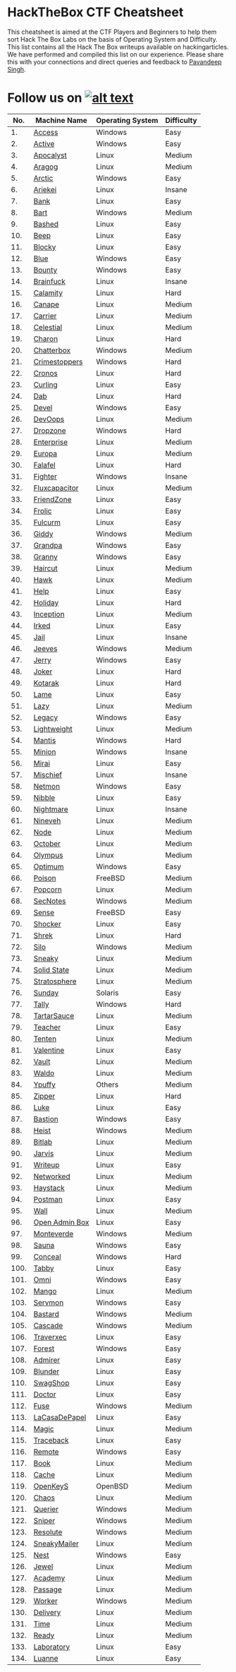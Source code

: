 # HackTheBox CTF Cheatsheet

This cheatsheet is aimed at the CTF Players and Beginners to help them sort Hack The Box Labs on the basis of Operating System and Difficulty. This list contains all the Hack The Box writeups available on hackingarticles. We have performed and compiled this list on our experience. Please share this with your connections and direct queries and feedback to [Pavandeep Singh](https://twitter.com/pavan2318).

[1.1]: http://i.imgur.com/tXSoThF.png
[1]: http://www.twitter.com/hackinarticles
# Follow us on [![alt text][1.1]][1]

| No. | Machine Name | Operating System | Difficulty |
|-----|--------------|------------------|------------------|
| 1.	| [Access](https://www.hackingarticles.in/hack-the-box-access-walkthrough/)|Windows|Easy|
| 2.	| [Active](https://www.hackingarticles.in/hack-the-box-active-walkthrough/)|Windows|Easy|
| 3.	| [Apocalyst](https://www.hackingarticles.in/hack-the-box-challenge-apocalyst-walkthrough/)|Linux|Medium|
| 4.	| [Aragog](https://www.hackingarticles.in/hack-the-box-aragog-walkthrough/)|Linux|Medium|
| 5.	| [Arctic](https://www.hackingarticles.in/hack-the-box-challenge-arctic-walkthrough/)|Windows|Easy|
| 6.	| [Ariekei](https://www.hackingarticles.in/hack-the-box-challenge-ariekei-walkthrough/)|Linux|Insane|
| 7.	| [Bank](https://www.hackingarticles.in/hack-the-box-challenge-bank-walkthrough/)|Linux|Easy|
| 8.	| [Bart](https://www.hackingarticles.in/hack-the-box-bart-walkthrough/)|Windows|Medium|
| 9.	| [Bashed](https://www.hackingarticles.in/hack-the-box-challenge-bashed-walkthrough/)|Linux|Easy|
| 10.	| [Beep](https://www.hackingarticles.in/hack-the-box-challenge-beep-walkthrough/)|Linux|Easy|
| 11.	| [Blocky](https://www.hackingarticles.in/hack-the-box-challenge-blocky-walkthrough/)|Linux|Easy|
| 12.	| [Blue](https://www.hackingarticles.in/hack-the-box-challenge-blue-walkthrough/)|Windows|Easy|
| 13.	| [Bounty](https://www.hackingarticles.in/hack-the-box-bounty-walkthrough/)|Windows|Easy|
| 14.	| [Brainfuck](https://www.hackingarticles.in/hack-the-box-challenge-brainfuck-walkthrough/)|Linux|Insane|
| 15.	| [Calamity](https://www.hackingarticles.in/hack-the-box-challenge-calamity-walkthrough/)|Linux|Hard|
| 16.	| [Canape](https://www.hackingarticles.in/hack-the-box-challenge-canape-walkthrough/)|Linux|Medium|
| 17.	| [Carrier](https://www.hackingarticles.in/hack-the-box-carrier-walkthrough/)|Linux|Medium|
| 18.	| [Celestial](https://www.hackingarticles.in/hack-the-box-celestial-walkthrough/)|Linux|Medium|
| 19.	| [Charon](https://www.hackingarticles.in/hack-the-box-challenge-charon-walkthrough/)|Linux|Hard|
| 20.	| [Chatterbox](https://www.hackingarticles.in/hack-the-box-challenge-chatterbox-walkthrough/)|Windows|Medium|
| 21.	| [Crimestoppers](https://www.hackingarticles.in/hack-the-box-challenge-crimestoppers-walkthrough/)|Windows|Hard|
| 22.	| [Cronos](https://www.hackingarticles.in/hack-the-box-challenge-cronos-walkthrough/)|Linux|Hard|
| 23.	| [Curling](https://www.hackingarticles.in/hack-the-box-curling-walkthrough/)|Linux|Easy|
| 24.	| [Dab](https://www.hackingarticles.in/hack-the-box-dab-walkthrough/)|Linux|Hard|
| 25.	| [Devel](https://www.hackingarticles.in/hack-the-box-challenge-devel-walkthrough/)|Windows|Easy|
| 26.	| [DevOops](https://www.hackingarticles.in/hack-the-box-devoops-walkthrough/)|Linux|Medium|
| 27.	| [Dropzone](https://www.hackingarticles.in/hack-the-box-dropzone-walkthrough/)|Windows|Hard|
| 28.	| [Enterprise](https://www.hackingarticles.in/hack-the-box-challenge-enterprises-walkthrough/)|Linux|Medium|
| 29.	| [Europa](https://www.hackingarticles.in/hack-the-box-challenge-europa-walkthrough/)|Linux|Medium|
| 30.	| [Falafel](https://www.hackingarticles.in/hack-the-box-challenge-falafel-walkthrough/)|Linux|Hard|
| 31.	| [Fighter](https://www.hackingarticles.in/hack-the-box-fighter-walkthrough/)|Windows|Insane|
| 32.	| [Fluxcapacitor](https://www.hackingarticles.in/hack-the-box-challenge-fluxcapacitor-walkthrough/)|Linux|Medium|
| 33.	| [FriendZone](https://www.hackingarticles.in/hack-the-box-friendzone-walkthrough/)|Linux|Easy|
| 34.	| [Frolic](https://www.hackingarticles.in/hack-the-box-frolic-walkthrough/)|Linux|Easy|
| 35.	| [Fulcurm](https://www.hackingarticles.in/hack-the-box-fulcrum-walkthrough/)|Linux|Easy|
| 36.	| [Giddy](https://www.hackingarticles.in/hack-the-box-giddy-walkthrough/)|Windows|Medium|
| 37.	| [Grandpa](https://www.hackingarticles.in/hack-the-box-challenge-grandpa-walkthrough/)|Windows|Easy|
| 38.	| [Granny](https://www.hackingarticles.in/hack-the-box-challenge-granny-walkthrough/)|Windows|Easy|
| 39.	| [Haircut](https://www.hackingarticles.in/hack-the-box-challenge-haircut-walkthrough/)|Linux|Medium|
| 40.	| [Hawk](https://www.hackingarticles.in/hack-the-box-hawk-walkthrough/)|Linux|Medium|
| 41.	| [Help](https://www.hackingarticles.in/hack-the-box-help-walkthrough/)|Linux|Easy|
| 42.	| [Holiday](https://www.hackingarticles.in/hack-the-box-holiday-walkthrough/)|Linux|Hard|
| 43.	| [Inception](https://www.hackingarticles.in/hack-the-box-challenge-inception-walkthrough/)|Linux|Medium|
| 44.	| [Irked](https://www.hackingarticles.in/hack-the-box-irked-walkthrough/)|Linux|Easy|
| 45.	| [Jail](https://www.hackingarticles.in/hack-the-box-challenge-jail-walkthrough/)|Linux|Insane|
| 46.	| [Jeeves](https://www.hackingarticles.in/hack-the-box-challenge-jeeves-walkthrough/)|Windows|Medium|
| 47.	| [Jerry](https://www.hackingarticles.in/hack-the-box-jerry-walkthrough/)|Windows|Easy|
| 48.	| [Joker](https://www.hackingarticles.in/hack-the-box-challenge-joker-walkthrough/)|Linux|Hard|
| 49.	| [Kotarak](https://www.hackingarticles.in/hack-the-box-challenge-kotarak-walkthrough/)|Linux|Hard|
| 50.	| [Lame](https://www.hackingarticles.in/hack-the-box-challenge-lame-walkthrough/)|Linux|Easy|
| 51. | [Lazy](https://www.hackingarticles.in/hack-the-box-challenge-lazy-walkthrough/)|Linux|Medium|
| 52.	| [Legacy](https://www.hackingarticles.in/hack-the-box-challenge-legacy-walkthrough/)|Windows|Easy|
| 53.	| [Lightweight](https://www.hackingarticles.in/lightweight-hack-the-box-walkthrough/)|Linux|Medium|
| 54.	| [Mantis](https://www.hackingarticles.in/hack-the-box-challenge-mantis-walkthrough/)|Windows|Hard|
| 55.	| [Minion](https://www.hackingarticles.in/hack-the-box-minion-walkthrough/)|Windows|Insane|
| 56.	| [Mirai](https://www.hackingarticles.in/hack-the-box-challenge-mirai-walkthrough/)|Linux|Easy|
| 57.	| [Mischief](https://www.hackingarticles.in/hack-the-box-mischief-walkthrough/)|Linux|Insane|
| 58.	| [Netmon](https://www.hackingarticles.in/hack-the-box-netmon-walkthrough/)|Windows|Easy|
| 59.	| [Nibble](https://www.hackingarticles.in/hack-the-box-challenge-nibble-walkthrough/)|Linux|Easy|
| 60.	| [Nightmare](https://www.hackingarticles.in/hack-nightmare-vm-ctf-challenge/)|Linux|Insane|
| 61.	| [Nineveh](https://www.hackingarticles.in/hack-the-box-nineveh-walkthrough/)|Linux|Medium|
| 62.	| [Node](https://www.hackingarticles.in/hack-the-box-challenge-node-walkthrough/)|Linux|Medium|
| 63.	| [October](https://www.hackingarticles.in/hack-the-box-october-walkthrough/)|Linux|Medium|
| 64.	| [Olympus](https://www.hackingarticles.in/hack-the-box-olympus-walkthrough/)|Linux|Medium|
| 65.	| [Optimum](https://www.hackingarticles.in/hack-the-box-challenge-optimum-walkthrough/)|Windows|Easy|
| 66.	| [Poison](https://www.hackingarticles.in/hack-the-box-poison-walkthrough/)|FreeBSD|Medium|
| 67.	| [Popcorn](https://www.hackingarticles.in/hack-the-box-challenge-popcorn-walkthrough/)|Linux|Medium|
| 68.	| [SecNotes](https://www.hackingarticles.in/hack-the-box-secnotes-walkthrough/)|Windows|Medium|
| 69.	| [Sense](https://www.hackingarticles.in/hack-the-box-challenge-sense-walkthrough/)|FreeBSD|Easy|
| 70.	| [Shocker](https://www.hackingarticles.in/hack-the-box-challenge-shocker-walkthrough/)|Linux|Easy|
| 71.	| [Shrek](https://www.hackingarticles.in/hack-the-box-challenge-shrek-walkthrough/)|Linux|Hard|
| 72.	| [Silo](https://www.hackingarticles.in/hack-the-box-silo-walkthrough/)|Windows|Medium|
| 73.	| [Sneaky](https://www.hackingarticles.in/hack-the-box-challenge-sneaky-walkthrough/)|Linux|Medium|
| 74.	| [Solid State](https://www.hackingarticles.in/hack-the-box-challenge-solid-state-walkthrough/)|Linux|Medium|
| 75.	| [Stratosphere](https://www.hackingarticles.in/hack-the-box-stratospherewalkthrough/)|Linux|Medium|
| 76.	| [Sunday](https://www.hackingarticles.in/hack-the-box-sunday-walkthrough/)|Solaris|Easy|
| 77.	| [Tally](https://www.hackingarticles.in/hack-the-box-challenge-tally-walkthrough/)|Windows|Hard|
| 78.	| [TartarSauce](https://www.hackingarticles.in/hack-the-box-tartarsauce-walkthrough/)|Linux|Medium|
| 79.	| [Teacher](https://www.hackingarticles.in/hack-the-box-teacher-walkthrough/)|Linux|Easy|
| 80.	| [Tenten](https://www.hackingarticles.in/hack-the-box-challenge-tenten-walkthrough/)|Linux|Medium|
| 81.	| [Valentine](https://www.hackingarticles.in/hack-the-box-valentine-walkthrough/)|Linux|Easy|
| 82.	| [Vault](https://www.hackingarticles.in/hack-the-box-vault-walkthrough/)|Linux|Medium|
| 83.	| [Waldo](https://www.hackingarticles.in/hack-the-box-waldo-walkthrough/)|Linux|Medium|
| 84.	| [Ypuffy](https://www.hackingarticles.in/hack-the-box-ypuffy-walkthrough/)|Others|Medium|
| 85.	| [Zipper](https://www.hackingarticles.in/hack-the-box-zipper-walkthrough/)|Linux|Hard|
| 86. | [Luke](https://www.hackingarticles.in/hack-the-box-luke-walkthrough/)|Linux|Easy|
| 87. | [Bastion](https://www.hackingarticles.in/hack-the-box-challenge-bastion-walkthrough/)|Windows|Easy|
| 88. | [Heist](https://www.hackingarticles.in/hack-the-box-heist-walkthrough/)     | Windows | Medium |
| 89. | [Bitlab](https://www.hackingarticles.in/hack-the-box-challenge-bitlab-walkthrough/)    | Linux   | Medium |
| 90. | [Jarvis](https://www.hackingarticles.in/hack-the-box-jarvis-walkthrough/)   | Linux   | Medium |
| 91. | [Writeup](https://www.hackingarticles.in/hack-the-box-writeup-walkthrough/)   | Linux   | Easy   |
| 92. | [Networked](https://www.hackingarticles.in/hack-the-box-networked-walkthrough/) | Linux   | Medium |
| 93. | [Haystack](https://www.hackingarticles.in/hack-the-box-haystack-walkthrough/)  | Linux   | Medium |
| 94. | [Postman](https://www.hackingarticles.in/hack-the-box-postman-walkthrough/)   | Linux   | Easy   |
| 95. | [Wall](https://www.hackingarticles.in/hack-the-box-wall-walkthrough/)| Linux   | Medium |
| 96. | [Open Admin Box](https://www.hackingarticles.in/hack-the-box-open-admin-box-walkthrough/)| Linux   | Easy |
| 97. | [Monteverde](https://www.hackingarticles.in/hack-the-box-monteverde-walkthrough/)| Windows  | Medium |
| 98. | [Sauna](https://www.hackingarticles.in/hackthebox-sauna-walkthrough/)| Windows  | Easy |
| 99. | [Conceal](https://www.hackingarticles.in/conceal-hackthebox-walkthrough/)| Windows  | Hard |
| 100. | [Tabby](https://www.hackingarticles.in/tabby-hackthebox-walkthrough/)| Linux  | Easy |
| 101. | [Omni](https://www.hackingarticles.in/omni-hackthebox-walkthrough/)| Windows  | Easy |
| 102. | [Mango](https://www.hackingarticles.in/mango-hackthebox-walkthrough/)| Linux  | Medium |
| 103. | [Servmon](https://www.hackingarticles.in/servmon-hackthebox-walkthrough/)| Windows  | Easy |
| 104. | [Bastard](https://www.hackingarticles.in/bastard-hackthebox-walkthrough/)| Windows  | Medium |
| 105. | [Cascade](https://www.hackingarticles.in/cascade-hackthebox-walkthrough/)| Windows  | Medium |
| 106. | [Traverxec](https://www.hackingarticles.in/traverxec-hackthebox-walkthrough/)| Linux  | Easy |
| 107. | [Forest](https://www.hackingarticles.in/forest-hackthebox-walkthrough/)| Windows  | Easy |
| 108. | [Admirer](https://www.hackingarticles.in/admirer-hackthebox-walkthrough/)| Linux  | Easy |
| 109. | [Blunder](https://www.hackingarticles.in/blunder-hackthebox-walkthrough/)| Linux  | Easy |
| 110. | [SwagShop](https://www.hackingarticles.in/swagshop-hackthebox-walkthrough/)| Linux  | Easy |
| 111. | [Doctor](https://www.hackingarticles.in/doctor-hackthebox-walkthrough/)| Linux  | Easy |
| 112. | [Fuse](https://www.hackingarticles.in/fuse-hackthebox-walkthrough/)| Windows  | Medium |
| 113. | [LaCasaDePapel](https://www.hackingarticles.in/lacasadepapel-hackthebox-walkthrough/)| Linux  | Easy |
| 114. | [Magic](https://www.hackingarticles.in/magic-hackthebox-walkthrough/)| Linux  | Medium |
| 115. | [Traceback](https://www.hackingarticles.in/traceback-hackthebox-walkthrough/)| Linux  | Easy |
| 116. | [Remote](https://www.hackingarticles.in/remote-hackthebox-walkthrough/)| Windows  | Easy |
| 117. | [Book](https://www.hackingarticles.in/book-hackthebox-walkthrough/)| Linux  | Medium |
| 118. | [Cache](https://www.hackingarticles.in/cache-hackthebox-walkthrough/)| Linux  | Medium |
| 119. | [OpenKeyS](https://www.hackingarticles.in/openkeys-hackthebox-walkthrough/)| OpenBSD  | Medium |
| 120. | [Chaos](https://www.hackingarticles.in/chaos-hackthebox-walkthrough/)| Linux  | Medium |
| 121. | [Querier](https://www.hackingarticles.in/querier-hackthebox-walkthrough/)| Windows  | Medium |
| 122. | [Sniper](https://www.hackingarticles.in/sniper-hackthebox-walkthrough/)| Windows  | Medium |
| 123. | [Resolute](https://www.hackingarticles.in/resolute-hackthebox-walkthrough/)| Windows  | Medium |
| 124. | [SneakyMailer](https://www.hackingarticles.in/sneakymailer-hackthebox-walkthrough/)| Linux  | Medium |
| 125. | [Nest](https://www.hackingarticles.in/nest-hackthebox-walkthrough/)| Windows  | Easy |
| 126. | [Jewel](https://www.hackingarticles.in/jewel-hackthebox-walkthrough/)| Linux  | Medium |
| 127. | [Academy](https://www.hackingarticles.in/academy-hackthebox-walkthrough/)| Linux  | Medium |
| 128. | [Passage](https://www.hackingarticles.in/passage-hackthebox-walkthrough/)| Linux  | Medium |
| 129. | [Worker](https://www.hackingarticles.in/worker-hackthebox-walkthrough/)| Windows  | Medium |
| 130. | [Delivery](https://www.hackingarticles.in/delivery-hackthebox-walkthrough/)| Linux  | Medium |
| 131. | [Time](https://www.hackingarticles.in/time-hackthebox-walkthrough/)| Linux  | Medium |
| 132. | [Ready](https://www.hackingarticles.in/ready-hackthebox-walkthrough/)| Linux  | Medium |
| 133. | [Laboratory](https://www.hackingarticles.in/laboratory-hackthebox-walkthrough/)| Linux  | Easy |
| 134. | [Luanne](https://www.hackingarticles.in/luanne-hackthebox-walkthrough/)| Linux  | Easy |


